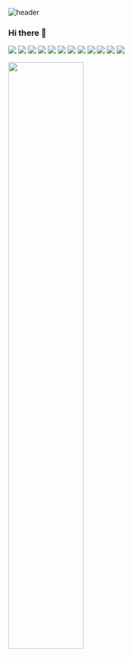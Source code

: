 ![header](https://capsule-render.vercel.app/api?type=waving&color=gradient&height=120&animation=fadeIn&section=footer&text=&fontAlign=70)

### Hi there 👋


<img src="https://img.shields.io/badge/JavaScript-F7DF1E?style=flat-square&logo=JavaScript&logoColor=black"/></a> 
<img src="https://img.shields.io/badge/Vue.js-4FC08D?style=flat-square&logo=Vue.js&logoColor=white"/></a> 
<img src="https://img.shields.io/badge/Node.js-339933?style=flat-square&logo=Node.js&logoColor=white"/></a> 
<img src="https://img.shields.io/badge/Python-3766AB?style=flat-square&logo=Python&logoColor=white"/></a>
<img src="https://img.shields.io/badge/Flask-000000?style=flat-square&logo=Flask&logoColor=white"/></a>
<img src="https://img.shields.io/badge/MongoDB-47A248?style=flat-square&logo=MongoDB&logoColor=white"/></a>
<img src="https://img.shields.io/badge/TensorFlow-FF6F00?style=flat-square&logo=TensorFlow&logoColor=white"/></a>
<img src="https://img.shields.io/badge/PyTorch-EE4C2C?style=flat-square&logo=PyTorch&logoColor=white"/></a>
<img src="https://img.shields.io/badge/pandas-150458?style=flat-square&logo=pandas&logoColor=white"/></a>
<img src="https://img.shields.io/badge/NumPy-013243?style=flat-square&logo=NumPy&logoColor=white"/></a>
<img src="https://img.shields.io/badge/HTML-E34F26?style=flat-square&logo=HTML5&logoColor=white"/></a>
<img src="https://img.shields.io/badge/CSS-1572B6?style=flat-square&logo=CSS3&logoColor=white"/></a>

<a href="s">
    <img src="https://github-readme-stats.vercel.app/api?username=gwonmin&theme=tokyonight&show_icons=true" width="55%"/>
</a>

<p align="center">

</p>
<!--
**gwonmin/gwonmin** is a ✨ _special_ ✨ repository because its `README.md` (this file) appears on your GitHub profile.

Here are some ideas to get you started:

- 🌱 I’m currently learning ...
- 👯 I’m looking to collaborate on ...
- 🤔 I’m looking for help with ...
- 💬 Ask me about ...
- 📫 How to reach me: ...
- 😄 Pronouns: ...
- ⚡ Fun fact: ...
-->

